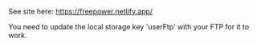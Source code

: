 See site here: https://freepower.netlify.app/

You need to update the local storage key 'userFtp' with your FTP for it to work.
